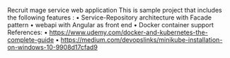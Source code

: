 Recruit mage service web application This is sample project that includes the following features :
•	Service-Repository architecture with Facade pattern
•	webapi with Angular as front end
•	Docker container support
References: 
•	https://www.udemy.com/docker-and-kubernetes-the-complete-guide
•	https://medium.com/devopslinks/minikube-installation-on-windows-10-9908d17cfad9
